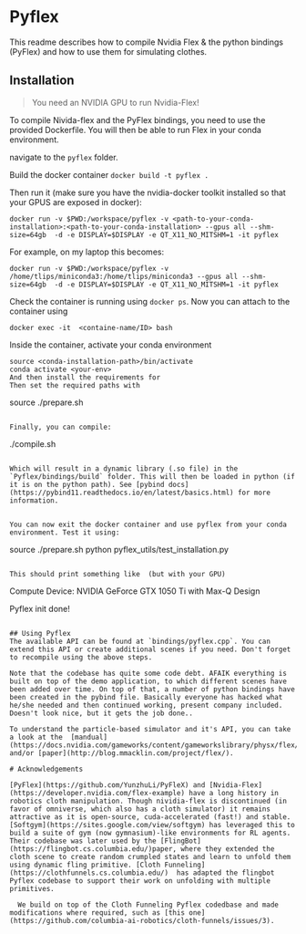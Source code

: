 # Pyflex

This readme describes how to compile Nvidia Flex & the python bindings (PyFlex) and how to use them for simulating clothes.

## Installation

> You need an NVIDIA GPU to run Nvidia-Flex!

To compile Nivida-flex and the PyFlex bindings, you need to use the provided Dockerfile. You will then be able to run Flex in your conda environment.

navigate to the `pyflex` folder.

Build the docker container
```docker build -t pyflex .```

Then run it (make sure you have the nvidia-docker toolkit installed so that your GPUS are exposed in docker):
```
docker run -v $PWD:/workspace/pyflex -v <path-to-your-conda-installation>:<path-to-your-conda-installation> --gpus all --shm-size=64gb  -d -e DISPLAY=$DISPLAY -e QT_X11_NO_MITSHM=1 -it pyflex
```

For example, on my laptop this becomes:
```
docker run -v $PWD:/workspace/pyflex -v /home/tlips/miniconda3:/home/tlips/miniconda3 --gpus all --shm-size=64gb  -d -e DISPLAY=$DISPLAY -e QT_X11_NO_MITSHM=1 -it pyflex
```
Check the container is running using `docker ps`.
Now you can attach to the container using

```
docker exec -it  <containe-name/ID> bash
```

Inside the container, activate your conda environment
```
source <conda-installation-path>/bin/activate
conda activate <your-env>
And then install the requirements for
Then set the required paths with
```
source ./prepare.sh
```

Finally, you can compile:
```
./compile.sh
```

Which will result in a dynamic library (.so file) in the `Pyflex/bindings/build` folder. This will then be loaded in python (if it is on the python path). See [pybind docs](https://pybind11.readthedocs.io/en/latest/basics.html) for more information.


You can now exit the docker container and use pyflex from your conda environment. Test it using:

```
source ./prepare.sh
python pyflex_utils/test_installation.py
```

This should print something like  (but with your GPU)
```
Compute Device: NVIDIA GeForce GTX 1050 Ti with Max-Q Design

Pyflex init done!
```

## Using Pyflex
The available API can be found at `bindings/pyflex.cpp`. You can extend this API or create additional scenes if you need. Don't forget to recompile using the above steps.

Note that the codebase has quite some code debt. AFAIK everything is built on top of the demo application, to which different scenes have been added over time. On top of that, a number of python bindings have been created in the pybind file. Basically everyone has hacked what he/she needed and then continued working, present company included. Doesn't look nice, but it gets the job done..

To understand the particle-based simulator and it's API, you can take a look at the  [mandual](https://docs.nvidia.com/gameworks/content/gameworkslibrary/physx/flex/manual.html#manual) and/or [paper](http://blog.mmacklin.com/project/flex/).

# Acknowledgements

[PyFlex](https://github.com/YunzhuLi/PyFleX) and [Nvidia-Flex](https://developer.nvidia.com/flex-example) have a long history in robotics cloth manipulation. Though nividia-flex is discontinued (in favor of omniverse, which also has a cloth simulator) it remains attractive as it is open-source, cuda-accelerated (fast!) and stable.
[Softgym](https://sites.google.com/view/softgym) has leveraged this to build a suite of gym (now gymnasium)-like environments for RL agents. Their codebase was later used by the [FlingBot](https://flingbot.cs.columbia.edu/)paper, where they extended the cloth scene to create random crumpled states and learn to unfold them using dynamic fling primitive. [Cloth Funneling](https://clothfunnels.cs.columbia.edu/)  has adapted the flingbot Pyflex codebase to support their work on unfolding with multiple primitives.

  We build on top of the Cloth Funneling Pyflex codedbase and made modifications where required, such as [this one](https://github.com/columbia-ai-robotics/cloth-funnels/issues/3).



